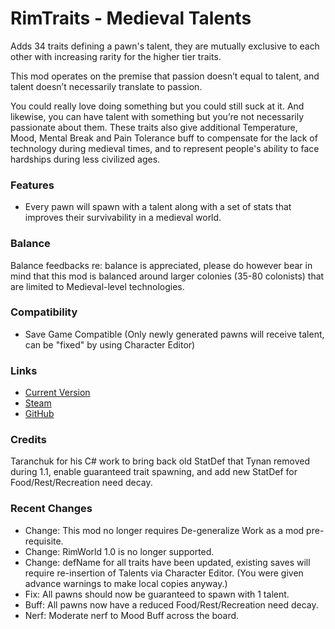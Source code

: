 # RimTraits - Medieval Talents

Adds 34 traits defining a pawn's talent, they are mutually exclusive to each other with increasing rarity for the higher tier traits.

This mod operates on the premise that passion doesn’t equal to talent, and talent doesn’t necessarily translate to passion.

You could really love doing something but you could still suck at it. And likewise, you can have talent with something but you’re not necessarily passionate about them. These traits also give additional Temperature, Mood, Mental Break and Pain Tolerance buff to compensate for the lack of technology during medieval times, and to represent people's ability to face hardships during less civilized ages.

### Features

- Every pawn will spawn with a talent along with a set of stats that improves their survivability in a medieval world.

### Balance

Balance feedbacks re: balance is appreciated, please do however bear in mind that this mod is balanced around larger colonies (35-80 colonists) that are limited to Medieval-level technologies.

### Compatibility

- Save Game Compatible (Only newly generated pawns will receive talent, can be "fixed" by using Character Editor)

### Links

- [Current Version](https://github.com/Sierra0003/RimTraits---Medieval-Talents/releases/tag/v2.0b)
- [Steam](https://steamcommunity.com/sharedfiles/filedetails/?id=1916352291)
- [GitHub](https://github.com/Sierra0003/RimTraits---Medieval-Talents)

### Credits

Taranchuk for his C# work to bring back old StatDef that Tynan removed during 1.1, enable guaranteed trait spawning, and add new StatDef for Food/Rest/Recreation need decay.

### Recent Changes

- Change: This mod no longer requires De-generalize Work as a mod pre-requisite.
- Change: RimWorld 1.0 is no longer supported.
- Change: defName for all traits have been updated, existing saves will require re-insertion of Talents via Character Editor. (You were given advance warnings to make local copies anyway.)
- Fix: All pawns should now be guaranteed to spawn with 1 talent.
- Buff: All pawns now have a reduced Food/Rest/Recreation need decay.
- Nerf: Moderate nerf to Mood Buff across the board.
